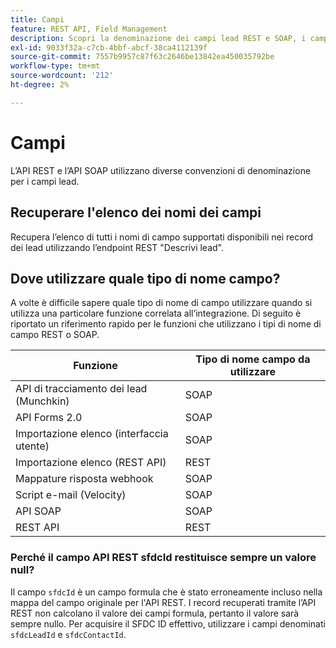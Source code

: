 ```yaml
---
title: Campi
feature: REST API, Field Management
description: Scopri la denominazione dei campi lead REST e SOAP, i campi elenco tramite REST Descrivi il lead, la mappatura delle funzioni, il motivo per cui sfdcId è nullo e utilizza sfdcLeadId o sfdcContactId.
exl-id: 9033f32a-c7cb-4bbf-abcf-38ca4112139f
source-git-commit: 7557b9957c87f63c2646be13842ea450035792be
workflow-type: tm+mt
source-wordcount: '212'
ht-degree: 2%

---
```


# Campi

L’API REST e l’API SOAP utilizzano diverse convenzioni di denominazione per i campi lead.

## Recuperare l&#39;elenco dei nomi dei campi

Recupera l’elenco di tutti i nomi di campo supportati disponibili nei record dei lead utilizzando l’endpoint REST &quot;Descrivi lead&quot;.

## Dove utilizzare quale tipo di nome campo?

A volte è difficile sapere quale tipo di nome di campo utilizzare quando si utilizza una particolare funzione correlata all’integrazione. Di seguito è riportato un riferimento rapido per le funzioni che utilizzano i tipi di nome di campo REST o SOAP.

| Funzione | Tipo di nome campo da utilizzare |
|--- |--- |
| API di tracciamento dei lead (Munchkin) | SOAP |
| API Forms 2.0 | SOAP |
| Importazione elenco (interfaccia utente) | SOAP |
| Importazione elenco (REST API) | REST |
| Mappature risposta webhook | SOAP |
| Script e-mail (Velocity) | SOAP |
| API SOAP | SOAP |
| REST API | REST |

### Perché il campo API REST sfdcId restituisce sempre un valore null?

Il campo `sfdcId` è un campo formula che è stato erroneamente incluso nella mappa del campo originale per l&#39;API REST. I record recuperati tramite l’API REST non calcolano il valore dei campi formula, pertanto il valore sarà sempre nullo. Per acquisire il SFDC ID effettivo, utilizzare i campi denominati `sfdcLeadId` e `sfdcContactId`.
